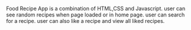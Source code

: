 Food Recipe App is a combination of HTML,CSS and Javascript.
user can see random recipes when page loaded or in home page.
user can search for a recipe.
user can also like a recipe and view all liked recipes.
